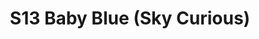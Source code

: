 ---
title: S13 Baby Blue (Sky Curious)
permalink: "/teams/s13-baby-blue"
teamslug: s13-baby-blue
members:
- Tom Loughran - Captain
- Jack Blaney - QB
- Jason Clevenger
- Matt Gander
- OJ
- William Lipovsky
- Jorge Membreno
- Christopher Ralphs
- Chris Rybicki
- Aras Troy
- Aaron Washington
- Chris Wooley
- Vince Natale - Supplemental
teamid: 4809
name: S13 Baby Blue
color: Sky Curious
division: ''
---